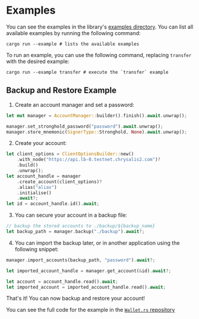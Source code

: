 # Examples
You can see the examples in the library's [examples directory](https://github.com/iotaledger/wallet.rs/tree/dev/examples).
You can list all available examples by running the following command:
```
cargo run --example # lists the available examples
```
To run an example, you can use the following command, replacing `transfer` with the desired example:
```
cargo run --example transfer # execute the `transfer` example
```

## Backup and Restore Example

1. Create an account manager and set a password:
```rust
let mut manager = AccountManager::builder().finish().await.unwrap();

manager.set_stronghold_password("password").await.unwrap();
manager.store_mnemonic(SignerType::Stronghold, None).await.unwrap();

```

2. Create your account:

```rust
let client_options = ClientOptionsBuilder::new()
    .with_node("https://api.lb-0.testnet.chrysalis2.com")?
    .build()
    .unwrap();
let account_handle = manager
    .create_account(client_options)?
    .alias("alias")
    .initialise()
    .await?;
let id = account_handle.id().await;

```

3. You can secure your account in a backup file:
```rust
// backup the stored accounts to ./backup/${backup_name}
let backup_path = manager.backup("./backup").await?;

```


4. You can import the backup later, or in another application using the following snippet:
```rust
manager.import_accounts(backup_path, "password").await?;

let imported_account_handle = manager.get_account(&id).await?;

let account = account_handle.read().await;
let imported_account = imported_account_handle.read().await;

```

That's it! You can now backup and restore your account!

You can see the full code for the example in the [`Wallet.rs` repository](https://github.com/iotaledger/wallet.rs/blob/develop/examples/backup_and_restore.rs)